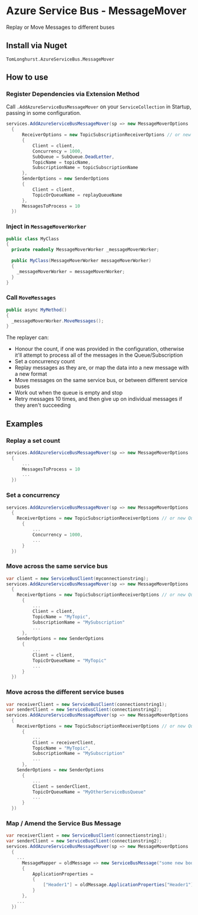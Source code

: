 # Azure Service Bus - MessageMover
Replay or Move Messages to different buses

## Install via Nuget
`TomLonghurst.AzureServiceBus.MessageMover`

## How to use

### Register Dependencies via Extension Method
Call  `.AddAzureServiceBusMessageMover` on your `ServiceCollection` in Startup, passing in some configuration.

```csharp
services.AddAzureServiceBusMessageMover(sp => new MessageMoverOptions
  {
      ReceiverOptions = new TopicSubscriptionReceiverOptions // or new QueueReceiverOptions
      {
          Client = client,
          Concurrency = 1000,
          SubQueue = SubQueue.DeadLetter,
          TopicName = topicName,
          SubscriptionName = topicSubscriptionName
      },
      SenderOptions = new SenderOptions
      {
          Client = client,
          TopicOrQueueName = replayQueueName
      },
      MessagesToProcess = 10
  })
```

### Inject in `MessageMoverWorker`

```csharp
public class MyClass
{
  private readonly MessageMoverWorker _messageMoverWorker;
  
  public MyClass(MessageMoverWorker messageMoverWorker)
  {
    _messageMoverWorker = messageMoverWorker;
  }
}
```

### Call `MoveMessages`

```csharp
public async MyMethod()
{
  _messageMoverWorker.MoveMessages();
}
```

The replayer can:
- Honour the count, if one was provided in the configuration, otherwise it'll attempt to process all of the messages in the Queue/Subscription
- Set a concurrency count
- Replay messages as they are, or map the data into a new message with a new format
- Move messages on the same service bus, or between different service buses
- Work out when the queue is empty and stop
- Retry messages 10 times, and then give up on individual messages if they aren't succeeding

## Examples

### Replay a set count
```csharp
services.AddAzureServiceBusMessageMover(sp => new MessageMoverOptions
  {
      ...
      MessagesToProcess = 10
      ...
  })
```

### Set a concurrency
```csharp
services.AddAzureServiceBusMessageMover(sp => new MessageMoverOptions
  {
    ReceiverOptions = new TopicSubscriptionReceiverOptions // or new QueueReceiverOptions
      {
          ...
          Concurrency = 1000,
          ...
      }
  })
```

### Move across the same service bus
```csharp
var client = new ServiceBusClient(myconnectionstring);
services.AddAzureServiceBusMessageMover(sp => new MessageMoverOptions
  {
    ReceiverOptions = new TopicSubscriptionReceiverOptions // or new QueueReceiverOptions
      {
          ...
          Client = client,
          TopicName = "MyTopic",
          SubscriptionName = "MySubscription"
          ...
      },
    SenderOptions = new SenderOptions
      {
          ...
          Client = client,
          TopicOrQueueName = "MyTopic"
          ...
      }
  })
```

### Move across the different service buses
```csharp
var receiverClient = new ServiceBusClient(connectionstring1);
var senderClient = new ServiceBusClient(connectionstring2);
services.AddAzureServiceBusMessageMover(sp => new MessageMoverOptions
  {
    ReceiverOptions = new TopicSubscriptionReceiverOptions // or new QueueReceiverOptions
      {
          ...
          Client = receiverClient,
          TopicName = "MyTopic",
          SubscriptionName = "MySubscription"
          ...
      },
    SenderOptions = new SenderOptions
      {
          ...
          Client = senderClient,
          TopicOrQueueName = "MyOtherServiceBusQueue"
          ...
      }
  })
```

### Map / Amend the Service Bus Message
```csharp
var receiverClient = new ServiceBusClient(connectionstring1);
var senderClient = new ServiceBusClient(connectionstring2);
services.AddAzureServiceBusMessageMover(sp => new MessageMoverOptions
  {
    ...
      MessageMapper = oldMessage => new ServiceBusMessage("some new body")
      {
          ApplicationProperties =
          {
              ["Header1"] = oldMessage.ApplicationProperties["Header1"]
          }
      },
    ...
  })
```
